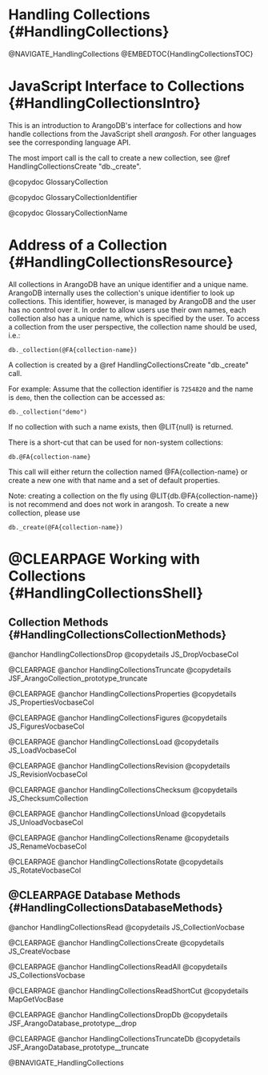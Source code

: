 Handling Collections {#HandlingCollections}
===========================================

@NAVIGATE_HandlingCollections
@EMBEDTOC{HandlingCollectionsTOC}

JavaScript Interface to Collections {#HandlingCollectionsIntro}
===============================================================

This is an introduction to ArangoDB's interface for collections and how handle
collections from the JavaScript shell _arangosh_. For other languages see the
corresponding language API.

The most import call is the call to create a new collection, see
@ref HandlingCollectionsCreate "db._create".

@copydoc GlossaryCollection

@copydoc GlossaryCollectionIdentifier

@copydoc GlossaryCollectionName

Address of a Collection {#HandlingCollectionsResource}
======================================================

All collections in ArangoDB have an unique identifier and a unique
name. ArangoDB internally uses the collection's unique identifier to look up
collections. This identifier, however, is managed by ArangoDB and the user has
no control over it. In order to allow users use their own names, each collection
also has a unique name, which is specified by the user.  To access a collection
from the user perspective, the collection name should be used, i.e.:

    db._collection(@FA{collection-name})

A collection is created by a @ref HandlingCollectionsCreate "db._create" call.

For example: Assume that the collection identifier is `7254820` and the name is
`demo`, then the collection can be accessed as:

    db._collection("demo")

If no collection with such a name exists, then @LIT{null} is returned.

There is a short-cut that can be used for non-system collections:

    db.@FA{collection-name}

This call will either return the collection named @FA{collection-name} or create
a new one with that name and a set of default properties.

Note: creating a collection on the fly using @LIT{db.@FA{collection-name}} is
not recommend and does not work in arangosh. To create a new collection, please
use

    db._create(@FA{collection-name})

@CLEARPAGE
Working with Collections {#HandlingCollectionsShell}
====================================================

Collection Methods {#HandlingCollectionsCollectionMethods}
----------------------------------------------------------

@anchor HandlingCollectionsDrop
@copydetails JS_DropVocbaseCol

@CLEARPAGE
@anchor HandlingCollectionsTruncate
@copydetails JSF_ArangoCollection_prototype_truncate

@CLEARPAGE
@anchor HandlingCollectionsProperties
@copydetails JS_PropertiesVocbaseCol

@CLEARPAGE
@anchor HandlingCollectionsFigures
@copydetails JS_FiguresVocbaseCol

@CLEARPAGE
@anchor HandlingCollectionsLoad
@copydetails JS_LoadVocbaseCol

@CLEARPAGE
@anchor HandlingCollectionsRevision
@copydetails JS_RevisionVocbaseCol

@CLEARPAGE
@anchor HandlingCollectionsChecksum
@copydetails JS_ChecksumCollection

@CLEARPAGE
@anchor HandlingCollectionsUnload
@copydetails JS_UnloadVocbaseCol

@CLEARPAGE
@anchor HandlingCollectionsRename
@copydetails JS_RenameVocbaseCol

@CLEARPAGE
@anchor HandlingCollectionsRotate
@copydetails JS_RotateVocbaseCol

@CLEARPAGE
Database Methods {#HandlingCollectionsDatabaseMethods}
------------------------------------------------------

@anchor HandlingCollectionsRead
@copydetails JS_CollectionVocbase

@CLEARPAGE
@anchor HandlingCollectionsCreate
@copydetails JS_CreateVocbase

@CLEARPAGE
@anchor HandlingCollectionsReadAll
@copydetails JS_CollectionsVocbase

@CLEARPAGE
@anchor HandlingCollectionsReadShortCut
@copydetails MapGetVocBase

@CLEARPAGE
@anchor HandlingCollectionsDropDb
@copydetails JSF_ArangoDatabase_prototype__drop

@CLEARPAGE
@anchor HandlingCollectionsTruncateDb
@copydetails JSF_ArangoDatabase_prototype__truncate

@BNAVIGATE_HandlingCollections
